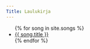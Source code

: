 ```yaml
---
Title: Laulukirja
---
```

<ul>
{% for song in site.songs %}
<li><a href="{{ site.baseurl }}{{ song.url }}">{{ song.title }}</a></li>
{% endfor %}
</ul>